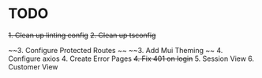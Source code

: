 # TODO

~~1. Clean up linting config~~
~~2. Clean up tsconfig~~

~~3. Configure Protected Routes ~~
~~3. Add Mui Theming ~~
4. Configure axios
4. Create Error Pages
~~4. Fix 401 on login~~
5. Session View
6. Customer View

